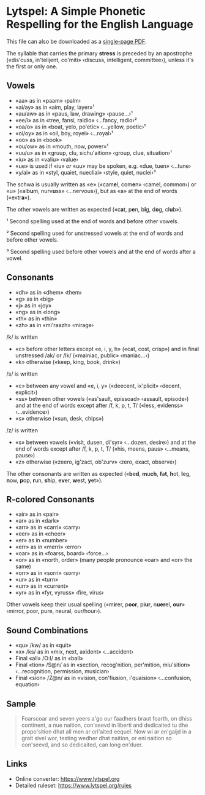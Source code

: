 # Lytspel: A Simple Phonetic Respelling for the English Language

This file can also be downloaded as a [single-page
PDF](lytspel-on-one-page.pdf).

The syllable that carries the primary **stress** is preceded by an apostrophe
(«dis'cuss, in'telijent, co'miti» ‹discuss, intelligent, committee›),
unless it's the first or only one.


## Vowels

* «aa» as in «paam» ‹palm›
* «ai/ay» as in «aim, play, layer»¹
* «au/aw» as in «paus, law, drawing» ‹pause...›¹
* «ee/i» as in «tree, fansi, raidio» ‹...fancy, radio›²
* «oa/o» as in «boat, yelo, po'etic» ‹...yellow, poetic›¹
* «oi/oy» as in «oil, boy, royel» ‹...royal›¹
* «oo» as in «book»
* «ou/ow» as in «mouth, now, power»¹
* «uu/u» as in «gruup, clu, sichu'aition» ‹group, clue, situation›¹
* «iu» as in «valiu» ‹value›
* «ue» is used if «iu» *or* «uu» may be spoken, e.g. «due, tuen» ‹...tune›
* «y/ai» as in «styl, quaiet, nuecliai» ‹style, quiet, nuclei›³

The schwa is usually written as «e» («cam**e**l, com**e**n» ‹camel,
common›) or «u» («alb**u**m, nurv**u**ss» ‹...nervous›), but as «a» at the
end of words («extr**a**»).

The other vowels are written as expected («c**a**t, p**e**n, b**i**g,
d**o**g, cl**u**b»).

¹ Second spelling used at the end of words and before other vowels.

² Second spelling used for unstressed vowels at the end of words and before
other vowels.

³ Second spelling used before other vowels and at the end of words after a
vowel.


## Consonants

* «dh» as in «dhem» ‹them›
* «g» as in «big»
* «j» as in «joy»
* «ng» as in «long»
* «th» as in «thin»
* «zh» as in «mi'raazh» ‹mirage›

/k/ is written

* «c» before other letters except «e, i, y, h» («cat, cost, crisp») and in
  final unstressed /ak/ or /Ik/ («mainiac, public» ‹maniac...›)
* «k» otherwise («keep, king, book, drink»)

/s/ is written

* «c» between any vowel and «e, i, y» («deecent, ix'plicit» ‹decent,
  explicit›)
* «ss» between other vowels («as'sault, epissoad» ‹assault, episode›) and
  at the end of words except after /f, k, p, t, T/ («less, evidenss»
  ‹...evidence›)
* «s» otherwise («sun, desk, chips»)

/z/ is written

* «s» between vowels («visit, dusen, di'syr» ‹...dozen, desire›) and at the
  end of words except after /f, k, p, t, T/ («his, meens, paus» ‹...means,
  pause›)
* «z» otherwise («zeero, ig'zact, ob'zurv» ‹zero, exact, observe›)

The other consonants are written as expected («**b**e**d**, **m**u**ch**,
**f**a**t**, **h**ot, **l**eg, **n**ow, **p**op, **r**un, **sh**ip,
e**v**er, **w**est, **y**et»).


## R-colored Consonants

* «air» as in «pair»
* «ar» as in «dark»
* «arr» as in «carri» ‹carry›
* «eer» as in «cheer»
* «er» as in «number»
* «err» as in «merri» ‹error›
* «oar» as in «foarss, board» ‹force...›
* «or» as in «north, order» (many people pronounce «oar» and «or» the same)
* «orr» as in «sorri» ‹sorry›
* «ur» as in «turn»
* «urr» as in «current»
* «yr» as in «fyr, vyruss» ‹fire, virus›

Other vowels keep their usual spelling («m**ir**er, p**oor**, p**iur**,
n**uer**el, **our**» ‹mirror, poor, pure, neural, our/hour›).


## Sound Combinations

* «qu» /kw/ as in «quit»
* «x» /ks/ as in «mix, next, axident» ‹...accident›
* Final «all» /O:l/ as in «ball»
* Final «tion» /S@n/ as in «section, recog'nition, per'mition, miu'sition»
  ‹...recognition, permission, musician›
* Final «sion» /Z@n/ as in «vision, con'fiusion, i'quaision» ‹...confusion,
  equation›


## Sample

> Foarscoar and seven yeers a'go our faadhers braut foarth, on dhiss
> continent, a nue naition, con'seevd in liberti and dedicaited tu dhe
> propo'sition dhat all men ar cri'aited eequel. Now wi ar en'gaijd in a
> grait sivel wor, testing wedher dhat naition, or eni naition so
> con'seevd, and so dedicaited, can long en'duer.


## Links

* Online converter: <https://www.lytspel.org>
* Detailed ruleset: <https://www.lytspel.org/rules>
